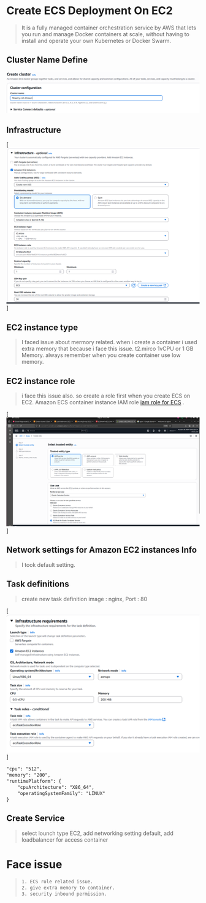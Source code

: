 # Create ECS Deployment On EC2 

> It is a fully managed container orchestration service by AWS that lets you run and manage Docker containers at scale, without having to install and operate your own Kubernetes or Docker Swarm.


## Cluster Name Define 
![ cluster configure image](../ecsTask/img/2025-08-20_22-17.png)


## Infrastructure 

[![ Insrastructure image](../ecsTask/img/2025-08-20_22-23.png)]


## EC2 instance type

> I faced issue about mermory related. when i create a container i used extra memory that because i face this issue. 
> t2.mirco 1vCPU or 1 GB Memory.
> always remember when you create container use low memory.


## EC2 instance role

> i face this issue also. so create a role first when you create ECS on EC2. 
> Amazon ECS container instance IAM role [iam role for ECS](https://docs.aws.amazon.com/AmazonECS/latest/developerguide/instance_IAM_role.html) .

[![image ](../ecsTask/img/2025-08-20_22-32.png)]

## Network settings for Amazon EC2 instances  Info
> I took default setting.

## Task definitions
> create new task definition 
> image : nginx, Port : 80

[![Task Definition ](../ecsTask/img/2025-08-21_14-19.png)]

```  
"cpu": "512",
"memory": "200",
"runtimePlatform": {
    "cpuArchitecture": "X86_64",
    "operatingSystemFamily": "LINUX"
}

```
## Create Service
> select lounch type EC2, add networking setting default, add loadbalancer for access container


# Face issue

>```
> 1. ECS role related issue.
> 2. give extra memory to container.
> 3. security inbound permission.
>
>```


